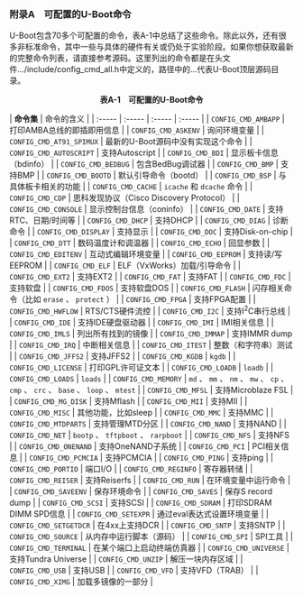 ### 附录A　可配置的U-Boot命令

U-Boot包含70多个可配置的命令，表A-1中总结了这些命令。除此以外，还有很多非标准命令，其中一些与具体的硬件有关或仍处于实验阶段。如果你想获取最新的完整命令列表，请直接参考源码。这里列出的命令都是在头文件.../include/config_cmd_all.h中定义的，路径中的...代表U-Boot顶层源码目录。

<center class="my_markdown"><b class="my_markdown">表A-1　可配置的U-Boot命令</b></center>

| **命令集** | 命令的含义 |
| :-----  | :-----  | :-----  | :-----  |
| `CONFIG_CMD_AMBAPP` | 打印AMBA总线的即插即用信息 |
| `CONFIG_CMD_ASKENV` | 询问环境变量 |
| `CONFIG_CMD_AT91_SPIMUX` | 最新的U-Boot源码中没有实现这个命令 |
| `CONFIG_CMD_AUTOSCRIPT` | 支持Autoscript |
| `CONFIG_CMD_BDI` | 显示板卡信息（bdinfo） |
| `CONFIG_CMD_BEDBUG` | 包含BedBug调试器 |
| `CONFIG_CMD_BMP` | 支持BMP |
| `CONFIG_CMD_BOOTD` | 默认引导命令（bootd） |
| `CONFIG_CMD_BSP` | 与具体板卡相关的功能 |
| `CONFIG_CMD_CACHE` | `icache` 和 `dcache` 命令 |
| `CONFIG_CMD_CDP` | 思科发现协议（Cisco Discovery Protocol） |
| `CONFIG_CMD_CONSOLE` | 显示控制台信息（coninfo） |
| `CONFIG_CMD_DATE` | 支持RTC、日期/时间等 |
| `CONFIG_CMD_DHCP` | 支持DHCP |
| `CONFIG_CMD_DIAG` | 诊断命令 |
| `CONFIG_CMD_DISPLAY` | 支持显示 |
| `CONFIG_CMD_DOC` | 支持Disk-on-chip |
| `CONFIG_CMD_DTT` | 数码温度计和调温器 |
| `CONFIG_CMD_ECHO` | 回显参数 |
| `CONFIG_CMD_EDITENV` | 互动式编辑环境变量 |
| `CONFIG_CMD_EEPROM` | 支持读/写EEPROM |
| `CONFIG_CMD_ELF` | ELF（VxWorks）加载/引导命令 |
| `CONFIG_CMD_EXT2` | 支持EXT2 |
| `CONFIG_CMD_FAT` | 支持FAT |
| `CONFIG_CMD_FDC` | 支持软盘 |
| `CONFIG_CMD_FDOS` | 支持软盘DOS |
| `CONFIG_CMD_FLASH` | 闪存相关命令（比如 `erase` 、 `protect` ） |
| `CONFIG_CMD_FPGA` | 支持FPGA配置 |
| `CONFIG_CMD_HWFLOW` | RTS/CTS硬件流控 |
| `CONFIG_CMD_I2C` | 支持I<sup class="my_markdown">2</sup>C串行总线 |
| `CONFIG_CMD_IDE` | 支持IDE硬盘驱动器 |
| `CONFIG_CMD_IMI` | IMI相关信息 |
| `CONFIG_CMD_IMLS` | 列出所有找到的镜像 |
| `CONFIG_CMD_IMMAP` | 支持IMMR dump |
| `CONFIG_CMD_IRQ` | 中断相关信息 |
| `CONFIG_CMD_ITEST` | 整数（和字符串）测试 |
| `CONFIG_CMD_JFFS2` | 支持JFFS2 |
| `CONFIG_CMD_KGDB` | `kgdb` |
| `CONFIG_CMD_LICENSE` | 打印GPL许可证文本 |
| `CONFIG_CMD_LOADB` | `loadb` |
| `CONFIG_CMD_LOADS` | `loads` |
| `CONFIG_CMD_MEMORY` | `md` 、  `mm` 、  `nm` 、  `mw` 、  `cp` 、  `cmp` 、  `crc` 、 `base` 、  `loop` 、 `mtest` |
| `CONFIG_CMD_MFSL` | 支持Microblaze FSL |
| `CONFIG_CMD_MG_DISK` | 支持Mflash |
| `CONFIG_CMD_MII` | 支持MII |
| `CONFIG_CMD_MISC` | 其他功能，比如sleep |
| `CONFIG_CMD_MMC` | 支持MMC |
| `CONFIG_CMD_MTDPARTS` | 支持管理MTD分区 |
| `CONFIG_CMD_NAND` | 支持NAND |
| `CONFIG_CMD_NET` | `bootp` 、 `tftpboot` 、 `rarpboot` |
| `CONFIG_CMD_NFS` | 支持NFS |
| `CONFIG_CMD_ONENAND` | 支持OneNAND子系统 |
| `CONFIG_CMD_PCI` | PCI相关信息 |
| `CONFIG_CMD_PCMCIA` | 支持PCMCIA |
| `CONFIG_CMD_PING` | 支持ping |
| `CONFIG_CMD_PORTIO` | 端口I/O |
| `CONFIG_CMD_REGINFO` | 寄存器转储 |
| `CONFIG_CMD_REISER` | 支持Reiserfs |
| `CONFIG_CMD_RUN` | 在环境变量中运行命令 |
| `CONFIG_CMD_SAVEENV` | 保存环境命令 |
| `CONFIG_CMD_SAVES` | 保存S record dump |
| `CONFIG_CMD_SCSI` | 支持SCSI |
| `CONFIG_CMD_SDRAM` | 打印SDRAM DIMM SPD信息 |
| `CONFIG_CMD_SETEXPR` | 通过eval表达式设置环境变量 |
| `CONFIG_CMD_SETGETDCR` | 在4xx上支持DCR |
| `CONFIG_CMD_SNTP` | 支持SNTP |
| `CONFIG_CMD_SOURCE` | 从内存中运行脚本（源码） |
| `CONFIG_CMD_SPI` | SPI工具 |
| `CONFIG_CMD_TERMINAL` | 在某个端口上启动终端仿真器 |
| `CONFIG_CMD_UNIVERSE` | 支持Tundra Universe |
| `CONFIG_CMD_UNZIP` | 解压一块内存区域 |
| `CONFIG_CMD_USB` | 支持USB |
| `CONFIG_CMD_VFD` | 支持VFD（TRAB） |
| `CONFIG_CMD_XIMG` | 加载多镜像的一部分 |



